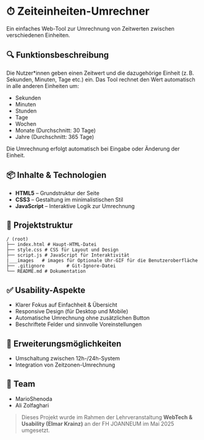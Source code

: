 
# ⏱ Zeiteinheiten-Umrechner

Ein einfaches Web-Tool zur Umrechnung von Zeitwerten zwischen verschiedenen Einheiten.

## 🔍 Funktionsbeschreibung

Die Nutzer*innen geben einen Zeitwert und die dazugehörige Einheit (z. B. Sekunden, Minuten, Tage etc.) ein. Das Tool rechnet den Wert automatisch in alle anderen Einheiten um:

- Sekunden
- Minuten
- Stunden
- Tage
- Wochen
- Monate (Durchschnitt: 30 Tage)
- Jahre (Durchschnitt: 365 Tage)

Die Umrechnung erfolgt automatisch bei Eingabe oder Änderung der Einheit.

## 📦 Inhalte & Technologien

- **HTML5** – Grundstruktur der Seite
- **CSS3** – Gestaltung im minimalistischen Stil
- **JavaScript** – Interaktive Logik zur Umrechnung

## 📁 Projektstruktur
```
/ (root)
├── index.html # Haupt-HTML-Datei
├── style.css # CSS für Layout und Design
├── script.js # JavaScript für Interaktivität
|___images   # images für Optionale Uhr-GIF für die Benutzeroberfläche
├── .gitignore        # Git-Ignore-Datei
└── README.md # Dokumentation
```

## ✅ Usability-Aspekte

- Klarer Fokus auf Einfachheit & Übersicht
- Responsive Design (für Desktop und Mobile)
- Automatische Umrechnung ohne zusätzlichen Button
- Beschriftete Felder und sinnvolle Voreinstellungen

## 🚀 Erweiterungsmöglichkeiten

- Umschaltung zwischen 12h-/24h-System
- Integration von Zeitzonen-Umrechnung


## 👥 Team

- MarioShenoda
- Ali Zolfaghari


> Dieses Projekt wurde im Rahmen der Lehrveranstaltung **WebTech & Usability (Elmar Krainz)** an der FH JOANNEUM im Mai 2025 umgesetzt.


